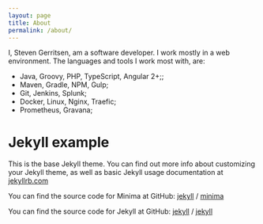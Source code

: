 ```yaml
---
layout: page
title: About
permalink: /about/
---
```


I, Steven Gerritsen, am a software developer.
I work mostly in a web environment. 
The languages and tools I work most with, are:

* Java, Groovy, PHP, TypeScript, Angular 2+;;
* Maven, Gradle, NPM, Gulp;
* Git, Jenkins, Splunk;
* Docker, Linux, Nginx, Traefic;
* Prometheus, Gravana;


# Jekyll example

This is the base Jekyll theme. You can find out more info about customizing your Jekyll theme, as well as basic Jekyll usage documentation at [jekyllrb.com](https://jekyllrb.com/)

You can find the source code for Minima at GitHub:
[jekyll][jekyll-organization] /
[minima](https://github.com/jekyll/minima)

You can find the source code for Jekyll at GitHub:
[jekyll][jekyll-organization] /
[jekyll](https://github.com/jekyll/jekyll)


[jekyll-organization]: https://github.com/jekyll
